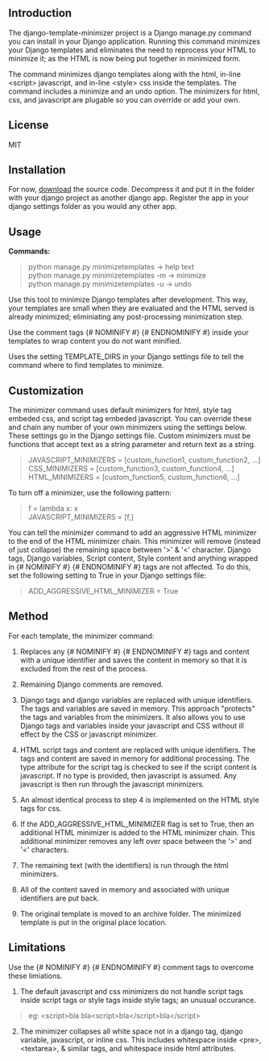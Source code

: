 
Introduction
------------

The django-template-minimizer project is a Django manage.py command you can install in your Django application.  Running this command minimizes your Django templates and eliminates the need to reprocess your HTML to minimize it; as the HTML is now being put together in minimized form.

The command minimizes django templates along with the html, in-line &lt;script&gt; javascript, and in-line &lt;style&gt; css inside the templates.  The command includes a minimize and an undo option.  The minimizers for html, css, and javascript are plugable so you can override or add your own.

License
-------

MIT

Installation
------------

For now, [download](https://github.com/Charles-Kaminski/django-template-minimizer/downloads) the source code.  Decompress it and put it in the folder with your django project as another django app.  Register the app in your django settings folder as you would any other app.  

Usage
-----

__Commands:__

>python manage.py minimizetemplates    -&gt; help text  
>python manage.py minimizetemplates -m -&gt; minimize  
>python manage.py minimizetemplates -u -&gt; undo

Use this tool to minimize Django templates after development.  This way, your templates are small when they are evaluated and the HTML served is already minimized; eliminiating any post-processing minimization step.  

Use the comment tags {# NOMINIFY #} {# ENDNOMINIFY #} inside your templates to wrap content you do not want minified.  

Uses the setting TEMPLATE_DIRS in your Django settings file to tell the command where to find templates to minimize.

Customization
-------------

The minimizer command uses default minimizers for html, style tag embeded css, and script tag embeded javascript. You can override these and chain any number of your own minimizers using the settings below.  These settings go in the Django settings file. Custom minimizers must be functions that accept text as a string parameter and return text as a string.
>JAVASCRIPT\_MINIMIZERS = [custom\_function1, custom\_function2, ...]  
>CSS\_MINIMIZERS        = [custom\_function3, custom\_function4, ...]  
>HTML\_MINIMIZERS       = [custom\_function5, custom\_function6, ...]  

To turn off a minimizer, use the following pattern:
>f = lambda x: x  
>JAVASCRIPT\_MINIMIZERS = [f,]  

You can tell the minimizer command to add an aggressive HTML minimizer to the end of the HTML minimizer chain.  This minimizer will remove (instead of just collapse) the remaining space between '&gt;' & '&lt;' character. Django tags, Django variables, Script content, Style content and anything wrapped in {# NOMINIFY #} {# ENDNOMINIFY #} tags are not affected.  To do this, set the following setting to True in your Django settings file:
>ADD\_AGGRESSIVE\_HTML\_MINIMIZER = True

Method
------

For each template, the minimizer command:  

1. Replaces any {# NOMINIFY #} {# ENDNOMINIFY #} tags and content with a unique identifier and saves the content in memory so that it is excluded from the rest of the process.

2. Remaining Django comments are removed.

3. Django tags and django variables are replaced with unique identifiers.  The tags and variables are saved in memory.  This approach "protects" the tags and variables from the minimizers.  It also allows you to use Django tags and variables inside your javascript and CSS without ill effect by the CSS or javascript minimizer.

4. HTML script tags and content are replaced with unique identifiers. The tags and content are saved in memory for additional processing.  The type attribute for the script tag is checked to see if the script content is javascript.  If no type is provided, then javascript is assumed.  Any javascript is then run through the javascript minimizers.

5. An almost identical process to step 4 is implemented on the HTML style tags for css.

6. If the ADD_AGGRESSIVE_HTML_MINIMIZER flag is set to True, then an additional HTML minimizer is added to the HTML minimizer chain.  This additional minimizer removes any left over space between the '&gt;' and '&lt;' characters.

7. The remaining text (with the identifiers) is run through the html minimizers.

8. All of the content saved in memory and associated with unique identifiers are put back.

9. The original template is moved to an archive folder.  The minimized template is put in the original place location.

Limitations
-----------

Use the {# NOMINIFY #} {# ENDNOMINIFY #} comment tags to overcome these limiations.

1. The default javascript and css minimizers do not handle script tags inside script tags or style tags inside style tags; an unusual occurance.
>eg: &lt;script&gt;bla bla&lt;script&gt;bla&lt;/script&gt;bla&lt;/script&gt;

2. The minimizer collapses all white space not in a django tag, django variable, javascript, or inline css.  This includes whitespace inside &lt;pre&gt;, &lt;textarea&gt;, & similar tags, and whitespace inside html attributes.
